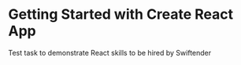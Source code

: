 # Getting Started with Create React App

Test task to demonstrate React skills to be hired by Swiftender
